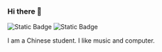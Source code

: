 ### Hi there 👋

![Static Badge](https://img.shields.io/badge/CS109-finished-green) ![Static Badge](https://img.shields.io/badge/EE205-finished-green) 

I am a Chinese student. I like music and computer.

<!--
**pentaoa/pentaoa** is a ✨ _special_ ✨ repository because its `README.md` (this file) appears on your GitHub profile.

Here are some ideas to get you started:

- 🔭 I’m currently working on ...
- 🌱 I’m currently learning ...
- 👯 I’m looking to collaborate on ...
- 🤔 I’m looking for help with ...
- 💬 Ask me about ...
- 📫 How to reach me: ...
- 😄 Pronouns: ...
- ⚡ Fun fact: ...
-->

